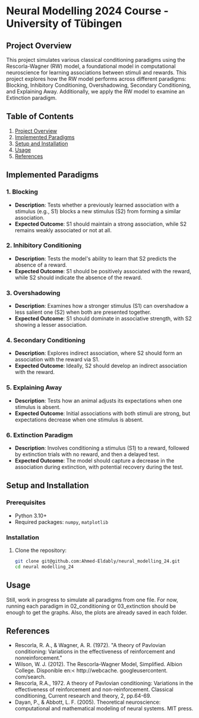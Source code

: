 # Neural Modelling 2024 Course - University of Tübingen

## Project Overview

This project simulates various classical conditioning paradigms using the Rescorla-Wagner (RW) model, a foundational model in computational neuroscience for learning associations between stimuli and rewards. This project explores how the RW model performs across different paradigms: Blocking, Inhibitory Conditioning, Overshadowing, Secondary Conditioning, and Explaining Away. Additionally, we apply the RW model to examine an Extinction paradigm.
## Table of Contents
1. [Project Overview](#project-overview)
2. [Implemented Paradigms](#implemented-paradigms)
3. [Setup and Installation](#setup-and-installation)
4. [Usage](#usage)
5. [References](#references)

## Implemented Paradigms

### 1. Blocking
   - **Description**: Tests whether a previously learned association with a stimulus (e.g., S1) blocks a new stimulus (S2) from forming a similar association.
   - **Expected Outcome**: S1 should maintain a strong association, while S2 remains weakly associated or not at all.

###  2. Inhibitory Conditioning
   - **Description**: Tests the model's ability to learn that S2 predicts the absence of a reward.
   - **Expected Outcome**: S1 should be positively associated with the reward, while S2 should indicate the absence of the reward.

### 3. Overshadowing
   - **Description**: Examines how a stronger stimulus (S1) can overshadow a less salient one (S2) when both are presented together.
   - **Expected Outcome**: S1 should dominate in associative strength, with S2 showing a lesser association.

### 4. Secondary Conditioning
   - **Description**: Explores indirect association, where S2 should form an association with the reward via S1.
   - **Expected Outcome**: Ideally, S2 should develop an indirect association with the reward.

### 5. Explaining Away
   - **Description**: Tests how an animal adjusts its expectations when one stimulus is absent.
   - **Expected Outcome**: Initial associations with both stimuli are strong, but expectations decrease when one stimulus is absent.

### 6. Extinction Paradigm
   - **Description**: Involves conditioning a stimulus (S1) to a reward, followed by extinction trials with no reward, and then a delayed test.
   - **Expected Outcome**: The model should capture a decrease in the association during extinction, with potential recovery during the test.

## Setup and Installation

### Prerequisites
- Python 3.10+
- Required packages: `numpy`, `matplotlib`

### Installation
1. Clone the repository:
   ```bash
   git clone git@github.com:Ahmed-Eldably/neural_modelling_24.git
   cd neural modelling_24
   ```
   
## Usage

Still, work in progress to simulate all paradigms from one file. For now, running each paradigm in 02_conditioning or 03_extinction should be enough to get the graphs.
Also, the plots are already saved in each folder.

## References
   * Rescorla, R. A., & Wagner, A. R. (1972). "A theory of Pavlovian conditioning: Variations in the effectiveness of reinforcement and nonreinforcement."
   * Wilson, W. J. (2012). The Rescorla-Wagner Model, Simplified. Albion College. Disponible en:< http://webcache. googleusercontent. com/search.
   * Rescorla, R.A., 1972. A theory of Pavlovian conditioning: Variations in the effectiveness of reinforcement and non-reinforcement. Classical conditioning, Current research and theory, 2, pp.64-69.
   * Dayan, P., & Abbott, L. F. (2005). Theoretical neuroscience: computational and mathematical modeling of neural systems. MIT press.
